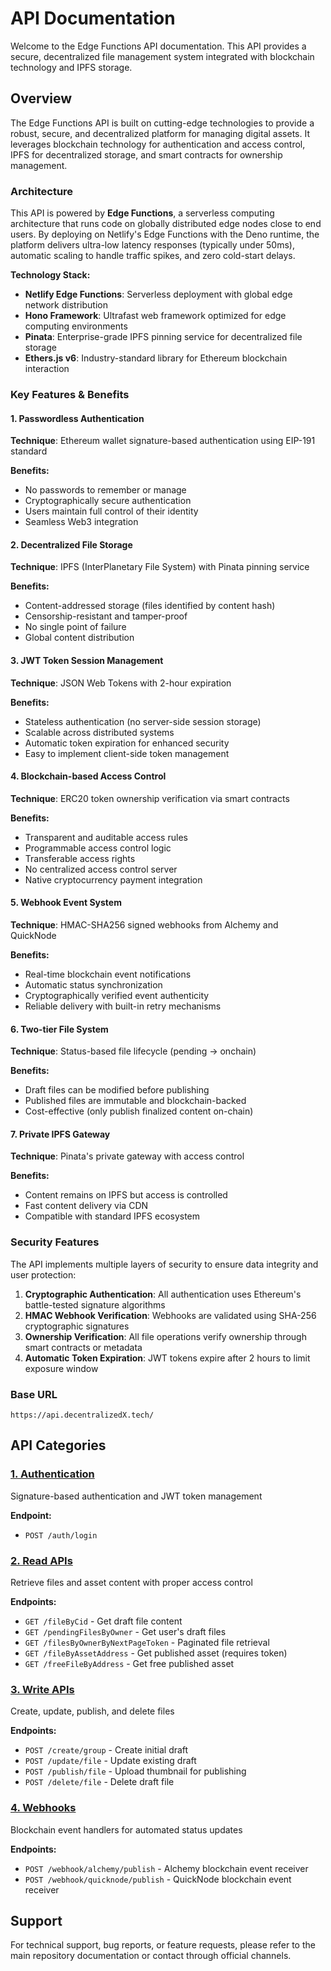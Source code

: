 # API Documentation

Welcome to the Edge Functions API documentation. This API provides a secure, decentralized file management system integrated with blockchain technology and IPFS storage.

## Overview

The Edge Functions API is built on cutting-edge technologies to provide a robust, secure, and decentralized platform for managing digital assets. It leverages blockchain technology for authentication and access control, IPFS for decentralized storage, and smart contracts for ownership management.

### Architecture

This API is powered by **Edge Functions**, a serverless computing architecture that runs code on globally distributed edge nodes close to end users. By deploying on Netlify's Edge Functions with the Deno runtime, the platform delivers ultra-low latency responses (typically under 50ms), automatic scaling to handle traffic spikes, and zero cold-start delays.

**Technology Stack:**
- **Netlify Edge Functions**: Serverless deployment with global edge network distribution
- **Hono Framework**: Ultrafast web framework optimized for edge computing environments
- **Pinata**: Enterprise-grade IPFS pinning service for decentralized file storage
- **Ethers.js v6**: Industry-standard library for Ethereum blockchain interaction

### Key Features & Benefits

#### 1. Passwordless Authentication
**Technique**: Ethereum wallet signature-based authentication using EIP-191 standard

**Benefits:**
- No passwords to remember or manage
- Cryptographically secure authentication
- Users maintain full control of their identity
- Seamless Web3 integration

#### 2. Decentralized File Storage
**Technique**: IPFS (InterPlanetary File System) with Pinata pinning service

**Benefits:**
- Content-addressed storage (files identified by content hash)
- Censorship-resistant and tamper-proof
- No single point of failure
- Global content distribution

#### 3. JWT Token Session Management
**Technique**: JSON Web Tokens with 2-hour expiration

**Benefits:**
- Stateless authentication (no server-side session storage)
- Scalable across distributed systems
- Automatic token expiration for enhanced security
- Easy to implement client-side token management

#### 4. Blockchain-based Access Control
**Technique**: ERC20 token ownership verification via smart contracts

**Benefits:**
- Transparent and auditable access rules
- Programmable access control logic
- Transferable access rights
- No centralized access control server
- Native cryptocurrency payment integration

#### 5. Webhook Event System
**Technique**: HMAC-SHA256 signed webhooks from Alchemy and QuickNode

**Benefits:**
- Real-time blockchain event notifications
- Automatic status synchronization
- Cryptographically verified event authenticity
- Reliable delivery with built-in retry mechanisms

#### 6. Two-tier File System
**Technique**: Status-based file lifecycle (pending → onchain)

**Benefits:**
- Draft files can be modified before publishing
- Published files are immutable and blockchain-backed
- Cost-effective (only publish finalized content on-chain)

#### 7. Private IPFS Gateway
**Technique**: Pinata's private gateway with access control

**Benefits:**
- Content remains on IPFS but access is controlled
- Fast content delivery via CDN
- Compatible with standard IPFS ecosystem

### Security Features

The API implements multiple layers of security to ensure data integrity and user protection:

1. **Cryptographic Authentication**: All authentication uses Ethereum's battle-tested signature algorithms
2. **HMAC Webhook Verification**: Webhooks are validated using SHA-256 cryptographic signatures
3. **Ownership Verification**: All file operations verify ownership through smart contracts or metadata
4. **Automatic Token Expiration**: JWT tokens expire after 2 hours to limit exposure window

### Base URL

```
https://api.decentralizedX.tech/
```

## API Categories

### [1. Authentication](./authentication.md)
Signature-based authentication and JWT token management

**Endpoint:**
- `POST /auth/login`

### [2. Read APIs](./read-apis.md)
Retrieve files and asset content with proper access control

**Endpoints:**
- `GET /fileByCid` - Get draft file content
- `GET /pendingFilesByOwner` - Get user's draft files
- `GET /filesByOwnerByNextPageToken` - Paginated file retrieval
- `GET /fileByAssetAddress` - Get published asset (requires token)
- `GET /freeFileByAddress` - Get free published asset

### [3. Write APIs](./write-apis.md)
Create, update, publish, and delete files

**Endpoints:**
- `POST /create/group` - Create initial draft
- `POST /update/file` - Update existing draft
- `POST /publish/file` - Upload thumbnail for publishing
- `POST /delete/file` - Delete draft file

### [4. Webhooks](./webhooks.md)
Blockchain event handlers for automated status updates

**Endpoints:**
- `POST /webhook/alchemy/publish` - Alchemy blockchain event receiver
- `POST /webhook/quicknode/publish` - QuickNode blockchain event receiver

## Support

For technical support, bug reports, or feature requests, please refer to the main repository documentation or contact through official channels.
